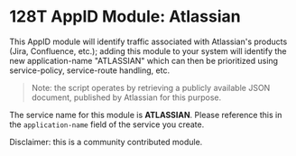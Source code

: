 # 128T AppID Module: Atlassian

This AppID module will identify traffic associated with Atlassian's products (Jira, Confluence, etc.); adding this module to your system will identify the new application-name "ATLASSIAN" which can then be prioritized using service-policy, service-route handling, etc.

> Note: the script operates by retrieving a publicly available JSON document, published by Atlassian for this purpose.

The service name for this module is **ATLASSIAN**. Please reference this in the `application-name` field of the service you create.

Disclaimer: this is a community contributed module.

